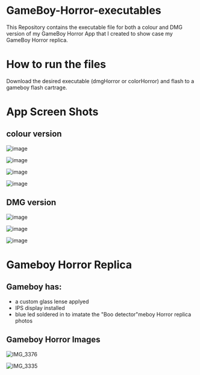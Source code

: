# GameBoy-Horror-executables
This Repository contains the executable file for both a colour and DMG version of my GameBoy Horror App that I created to show case my GameBoy Horror replica.

# How to run the files

Download the desired executable (dmgHorror or colorHorror) and flash to a gameboy flash cartrage.

# App Screen Shots
## colour version

![image](https://github.com/jlamont82/GameBoy-Horror-Color-App/assets/57664420/3eff7759-5008-4293-b1ea-e0da8c23024b)

![image](https://github.com/jlamont82/GameBoy-Horror-Color-App/assets/57664420/c0de61a9-c4d4-46ff-9d6c-570fbd54a704)

![image](https://github.com/jlamont82/GameBoy-Horror-Color-App/assets/57664420/29120486-78a5-4279-92c9-72d46712a640)

![image](https://github.com/jlamont82/GameBoy-Horror-Color-App/assets/57664420/216becbc-b476-4b98-a4f8-bae02a5e1e82)

## DMG version

![image](https://github.com/jlamont82/GameBoy-Horror-App/assets/57664420/85f69c4b-6bbf-43c9-94ef-75d74308b84e)

![image](https://github.com/jlamont82/GameBoy-Horror-App/assets/57664420/e2075674-69b3-4e6f-903a-2538dea8e06d)

![image](https://github.com/jlamont82/GameBoy-Horror-App/assets/57664420/e7b515e9-94f1-47a1-b6c2-09977151cc3a)

# Gameboy Horror Replica

## Gameboy has:
* a custom glass lense applyed
* IPS display installed
* blue led soldered in to imatate the "Boo detector"meboy Horror replica photos

## Gameboy Horror Images
![IMG_3376](https://github.com/jlamont82/GameBoy-Horror-executables/assets/57664420/37bcfe01-3a03-47b2-8825-22c207f4a536)

![IMG_3335](https://github.com/jlamont82/GameBoy-Horror-executables/assets/57664420/87f61222-5a12-4415-bbe5-978cb6bdf694)


